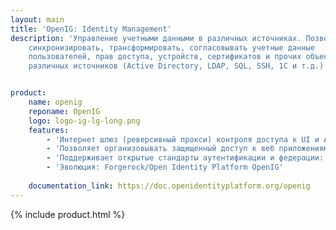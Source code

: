 ```yaml
---
layout: main
title: 'OpenIG: Identity Management'
description: 'Управление учетными данными в различных источниках. Позволяет
    синхронизировать, трансформировать, согласовывать учетные данные
    пользователей, прав доступа, устройств, сертификатов и прочих объектов из
    различных источников (Active Directory, LDAP, SQL, SSH, 1C и т.д.)'


product:
    name: openig
    reponame: OpenIG
    logo: logo-ig-lg-long.png
    features:
        - 'Интернет шлюз (реверсивный прокси) контроля доступа к UI и API.'
        - 'Позволяет организовывать защищенный доступ к веб приложениям и API путем решения задач маршрутизации, аутентификации, авторизации, федерации и расширения профиля.'
        - 'Поддерживает открытые стандарты аутентификации и федерации: OAuth, OpenID Connect, SAML. Позволяет безопасно настроить функцию Replay password для унаследованных систем и производить изменение контента “на лету”.'
        - 'Эволюция: Forgerock/Open Identity Platform OpenIG'   
    
    documentation_link: https://doc.openidentityplatform.org/openig
---
```

{% include product.html %}